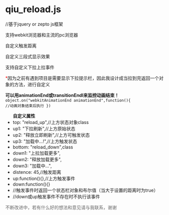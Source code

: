 # qiu_reload.js
<p>//基于jquery or zepto js框架</p>
<p>支持webkit浏览器和主流的pc浏览器</p>
<p>自定义触发距离</p>
<p>自定义三段式显示效果</p>
<p>支持自定义下拉上拉事件</p>

<p><span style = 'color:#f00'>*</span>因为之前有遇到项目是需要显示下拉提示栏，因此我设计成当拉到完返回一个对象的方法，进行自定义</p>

<strong>可以用animationEnd或transitionEndl来监控动画结束！</strong>
<code>
object.on("webkitAnimationEnd animationEnd",function(){
			//动画对象结束后执行
		})
</code>
<ul>
	<strong>自定义属性</strong>
	<li>top: "reload_up",//上方状态对象class</li>
	<li>up1: "下拉刷新",//上方原始状态</li>
	<li>up2: "释放立即刷新",//上方可触发状态</li>
	<li>up3: "加载中...!",//上方触发状态</li>
	<li>bottom: "reload_down",class</li>
	<li>down1: "上拉加载更多",</li>
	<li>down2: "释放加载更多",</li>
	<li>down3: "加载中...",</li>
	<li>distence: 45,//触发距离	</li>				
	<li>up:function(){},//上方触发事件</li>
	<li>down:function(){}</li>
	<li>//触发事件时返回一个状态栏对象和布尔值（当大于设置的距离时为true）</li>
	<li>//down或up触发事件不存在时不执行该事件</li>
</ul>
<p style='color:#666'>不断改进中，若有什么好的想法和意见请与我联系，谢谢</p>	
